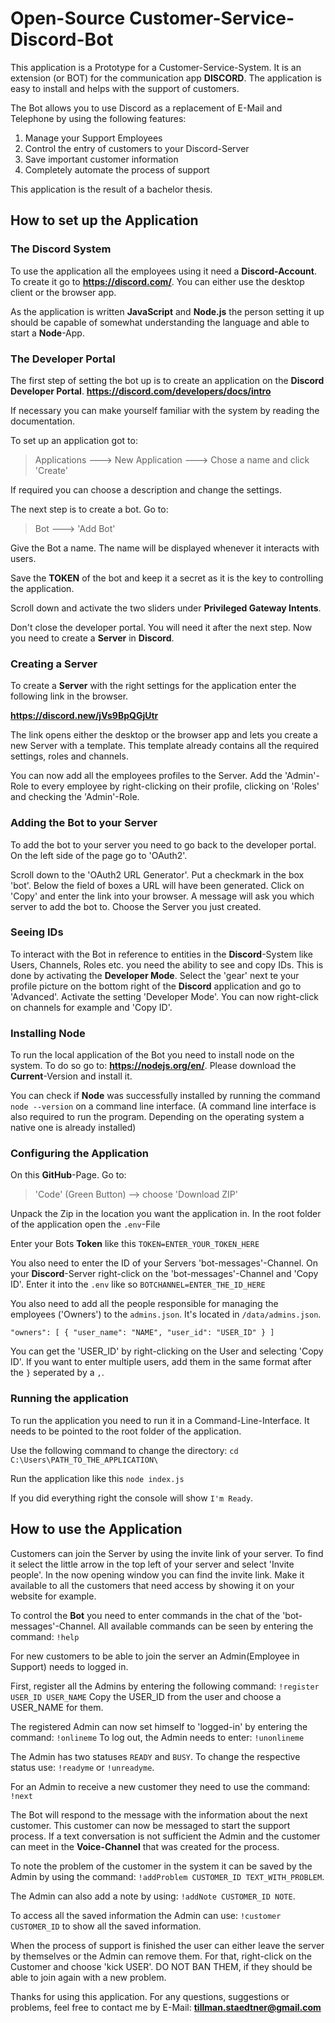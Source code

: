 # Open-Source Customer-Service-Discord-Bot
 
This application is a Prototype for a Customer-Service-System. It is an extension (or BOT) for 
the communication app **DISCORD**. The application is easy to install and helps with the support of customers.

The Bot allows you to use Discord as a replacement of E-Mail and Telephone by using the following features:

1. Manage your Support Employees
2. Control the entry of customers to your Discord-Server
3. Save important customer information
4. Completely automate the process of support

This application is the result of a bachelor thesis.

## How to set up the Application

### The Discord System

To use the application all the employees using it need a **Discord-Account**.
To create it go to **https://discord.com/**.
You can either use the desktop client or the browser app.

As the application is written **JavaScript** and **Node.js** the person setting it up should be capable of somewhat 
understanding the language and able to start a **Node**-App. 

### The Developer Portal

The first step of setting the bot up is to create an application on the **Discord Developer Portal**.
**https://discord.com/developers/docs/intro**

If necessary you can make yourself familiar with the system by reading the documentation.

To set up an application got to: 
> Applications ---> New Application ---> Chose a name and click 'Create'

If required you can choose a description and change the settings.

The next step is to create a bot. Go to:
>Bot ---> 'Add Bot'

Give the Bot a name. The name will be displayed whenever it interacts with users.

Save the **TOKEN** of the bot and keep it a secret as it is the key to controlling the application.

Scroll down and activate the two sliders under **Privileged Gateway Intents**.

Don't close the developer portal. You will need it after the next step. Now you need to create a **Server** in **Discord**.

### Creating a Server

To create a **Server** with the right settings for the application enter the following link in the browser.

**https://discord.new/jVs9BpQGjUtr**

The link opens either the desktop or the browser app and lets you create a new Server with 
a template. This template already contains all the required settings, roles and channels. 

You can now add all the employees profiles to the Server. Add the 'Admin'-Role to every employee by
right-clicking on their profile, clicking on 'Roles' and checking the 'Admin'-Role.

### Adding the Bot to your Server

To add the bot to your server you need to go back to the developer portal. 
On the left side of the page go to 'OAuth2'.

Scroll down to the 'OAuth2 URL Generator'. Put a checkmark in the box 'bot'.
Below the field of boxes a URL will have been generated. Click on 'Copy' and enter the link into your browser.
A message will ask you which server to add the bot to. Choose the Server you just created.

### Seeing IDs

To interact with the Bot in reference to entities in the **Discord**-System like Users, Channels, Roles
etc. you need the ability to see and copy IDs. This is done by activating the **Developer Mode**.
Select the 'gear' next te your profile picture on the bottom right of the **Discord** application and
go to 'Advanced'. Activate the setting 'Developer Mode'. You can now right-click on channels for example and
'Copy ID'.

### Installing Node
To run the local application of the Bot you need to install node on the system.
To do so go to: **https://nodejs.org/en/**. Please download the **Current**-Version and install it.

You can check if **Node** was successfully installed by running the command `node --version` 
on a command line interface. 
(A command line interface is also required to run the program. Depending on the operating system
a native one is already installed)

### Configuring the Application

On this **GitHub**-Page. Go to:
>'Code' (Green Button) --> choose 'Download ZIP'

Unpack the Zip in the location you want the application in.
In the root folder of the application open the `.env`-File

Enter your Bots **Token** like this ``TOKEN=ENTER_YOUR_TOKEN_HERE``

You also need to enter the ID of your Servers 'bot-messages'-Channel. On your
**Discord**-Server right-click on the 'bot-messages'-Channel and 'Copy ID'.
Enter it into the `.env` like so ``BOTCHANNEL=ENTER_THE_ID_HERE``


You also need to add all the people responsible for managing the employees ('Owners') to the `admins.json`. It's located
in `/data/admins.json`.

`"owners": [
{
"user_name": "NAME",
"user_id": "USER_ID"
}
]`

You can get the 'USER_ID' by right-clicking on the User and selecting 'Copy ID'. If you want to
enter multiple users, add them in the same format after the `}` seperated by a `,`. 

### Running the application 

To run the application you need to run it in a Command-Line-Interface.
It needs to be pointed to the root folder of the application.

Use the following command to change the directory:
`cd C:\Users\PATH_TO_THE_APPLICATION\`

Run the application like this
`node index.js`

If you did everything right the console will show `I'm Ready`.

## How to use the Application

Customers can join the Server by using the invite link of your server.
To find it select the little arrow in the top left of your server and select 'Invite people'. 
In the now opening window you can find the invite link. Make it available to all the customers that need access
by showing it on your website for example.

To control the **Bot** you need to enter commands in the chat of the 'bot-messages'-Channel.
All available commands can be seen by entering the command:
`!help`

For new customers to be able to join the server an Admin(Employee in Support) needs to logged in.

First, register all the Admins by entering the following command:
`!register USER_ID USER_NAME`
Copy the USER_ID from the user and choose a USER_NAME for them.

The registered Admin can now set himself to 'logged-in' by entering the command:
`!onlineme`
To log out, the Admin needs to enter:
`!unonlineme`

The Admin has two statuses `READY` and `BUSY`. To change the respective status use:
`!readyme` or `!unreadyme`.

For an Admin to receive a new customer they need to use the command:
`!next`

The Bot will respond to the message with the information about the next customer.
This customer can now be messaged to start the support process. If a text conversation is not sufficient the
Admin and the customer can meet in the **Voice-Channel** that was created for the process.

To note the problem of the customer in the system it can be saved by the Admin by using the command:
`!addProblem CUSTOMER_ID TEXT_WITH_PROBLEM`.

The Admin can also add a note by using:
`!addNote CUSTOMER_ID NOTE`.

To access all the saved information the Admin can use:
`!customer CUSTOMER_ID` to show all the saved information.

When the process of support is finished the user can either leave the server by themselves or the Admin can 
remove them. For that, right-click on the Customer and choose 'kick USER'. DO NOT BAN THEM, if they should be
able to join again with a new problem.

Thanks for using this application. For any questions, suggestions or problems, feel free to contact me 
by E-Mail: **tillman.staedtner@gmail.com** 




